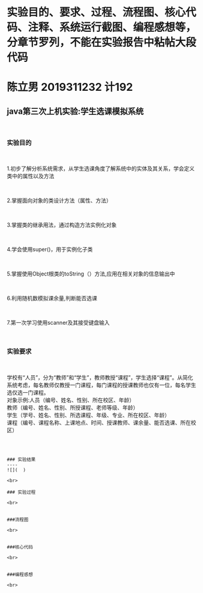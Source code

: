 
# 实验目的、要求、过程、流程图、核心代码、注释、系统运行截图、编程感想等，分章节罗列，不能在实验报告中粘帖大段代码
# 陈立男 2019311232 计192 

## java第三次上机实验:学生选课模拟系统
<br>

### 实验目的  

<br>

1.初步了解分析系统需求，从学生选课角度了解系统中的实体及其关系，学会定义类中的属性以及方法

<br>

2.掌握面向对象的类设计方法（属性、方法）

<br>

3.掌握类的继承用法，通过构造方法实例化对象

<br>

4.学会使用super()，用于实例化子类

<br>

5.掌握使用Object根类的toString（）方法,应用在相关对象的信息输出中

<br>

6.利用随机数模拟课余量,判断能否选课

<br>

7.第一次学习使用scanner及其接受键盘输入

<br>


### 实验要求

<br>

学校有“人员”，分为“教师”和“学生”，教师教授“课程”，学生选择“课程”。从简化系统考虑，每名教师仅教授一门课程，每门课程的授课教师也仅有一位，每名学生选仅选一门课程。<br>
对象示例:人员（编号、姓名、性别、所在校区、年龄）<br>
教师（编号、姓名、性别、所授课程、老师等级、年龄）<br>
学生（学号、姓名、性别、所选课程、年级、专业、所在校区、年龄）<br>
课程（编号、课程名称、上课地点、时间、授课教师、课余量、能否选课、所在校区）<br>


    
    
<br>

```

### 实验结果
----
![](  )

<br>

### 实验过程

<br>


###流程图

<br>


###核心代码

<br>


###编程感想

<br>
